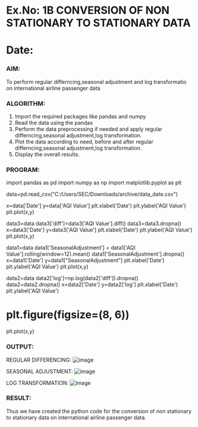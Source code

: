# Ex.No: 1B                     CONVERSION OF NON STATIONARY TO STATIONARY DATA
# Date: 

### AIM:
To perform regular differncing,seasonal adjustment and log transformatio on international airline passenger data
### ALGORITHM:
1. Import the required packages like pandas and numpy
2. Read the data using the pandas
3. Perform the data preprocessing if needed and apply regular differncing,seasonal adjustment,log transformation.
4. Plot the data according to need, before and after regular differncing,seasonal adjustment,log transformation.
5. Display the overall results.
### PROGRAM:
import pandas as pd
import numpy as np
import matplotlib.pyplot as plt

data=pd.read_csv("C:/Users/SEC/Downloads/archive/data_date.csv")

x=data['Date']
y=data['AQI Value']
plt.xlabel('Date')
plt.ylabel('AQI Value')
plt.plot(x,y)

data3=data
data3['diff']=data3['AQI Value'].diff()
data3=data3.dropna()
x=data3['Date']
y=data3['AQI Value']
plt.xlabel('Date')
plt.ylabel('AQI Value')
plt.plot(x,y)

data1=data
data1['SeasonalAdjustment'] = data1['AQI Value'].rolling(window=12).mean()
data1['SeasonalAdjustment'].dropna()
x=data1['Date']
y=data1["SeasonalAdjustment"]
plt.xlabel('Date')
plt.ylabel('AQI Value')
plt.plot(x,y)

data2=data
data2['log']=np.log(data2['diff']).dropna()
data2=data2.dropna()
x=data2['Date']
y=data2['log']
plt.xlabel('Date')
plt.ylabel('AQI Value')
# plt.figure(figsize=(8, 6))
plt.plot(x,y)


### OUTPUT:


REGULAR DIFFERENCING:
![image](https://github.com/user-attachments/assets/1f6c05c0-a960-49f3-a233-494c838596ca)


SEASONAL ADJUSTMENT:
![image](https://github.com/user-attachments/assets/a246f233-78ad-4f14-ab77-3c6ace41032d)


LOG TRANSFORMATION:
![image](https://github.com/user-attachments/assets/485f8bac-6102-45fd-a68d-55ab95f6c1ba)



### RESULT:
Thus we have created the python code for the conversion of non stationary to stationary data on international airline passenger
data.
